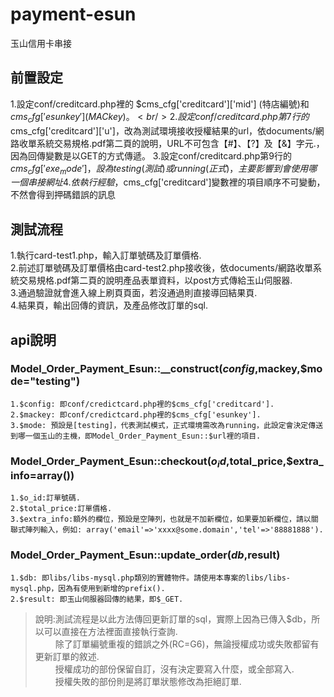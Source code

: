 payment-esun
============

玉山信用卡串接


前置設定
---------------
1.設定conf/creditcard.php裡的 $cms_cfg['creditcard']['mid'] (特店編號)和 $cms_cfg['esunkey'] (MAC key)。<br/>
2.設定conf/creditcard.php第7行的$cms_cfg['creditcard']['u']，改為測試環境接收授權結果的url，依documents/網路收單系統交易規格.pdf第二頁的說明，URL不可包含【#】、【?】及【&】字元.，因為回傳變數是以GET的方式傳遞。
3.設定conf/creditcard.php第9行的$cms_cfg['exe_mode']，設為testing(測試)或running(正式)，主要影響到會使用哪一個串接網址
4.依執行經驗，$cms_cfg['creditcard']變數裡的項目順序不可變動，不然會得到押碼錯誤的訊息

測試流程
---------------
1.執行card-test1.php，輸入訂單號碼及訂單價格.<br/>
2.前述訂單號碼及訂單價格由card-test2.php接收後，依documents/網路收單系統交易規格.pdf第二頁的說明產品表單資料，以post方式傳給玉山伺服器.<br/>
3.通過驗證就會進入線上刷頁頁面，若沒通過則直接導回結果頁.<br/>
4.結果頁，輸出回傳的資訊，及產品修改訂單的sql.


api說明
---------------

### Model_Order_Payment_Esun::__construct($config,$mackey,$mode="testing")

    1.$config: 即conf/credictcard.php裡的$cms_cfg['creditcard'].
    2.$mackey: 即conf/credictcard.php裡的$cms_cfg['esunkey'].
    3.$mode: 預設是[testing]，代表測試模式，正式環境需改為running，此設定會決定傳送到哪一個玉山的主機，即Model_Order_Payment_Esun::$url裡的項目.


### Model_Order_Payment_Esun::checkout($o_id,$total_price,$extra_info=array())

    1.$o_id:訂單號碼.
    2.$total_price:訂單價格.
    3.$extra_info:額外的欄位，預設是空陣列，也就是不加新欄位，如果要加新欄位，請以關聯式陣列輸入，例如: array('email'=>'xxxx@some.domain','tel'=>'88881888').


### Model_Order_Payment_Esun::update_order($db,$result)

    1.$db: 即libs/libs-mysql.php類別的實體物件。請使用本專案的libs/libs-mysql.php，因為有使用到新增的prefix().
    2.$result: 即玉山伺服器回傳的結果，即$_GET.
> 說明:測試流程是以此方法傳回更新訂單的sql，實際上因為已傳入$db，所以可以直接在方法裡面直接執行查詢.<br/>
> 　　 除了訂單編號重複的錯誤之外(RC=G6)，無論授權成功或失敗都留有更新訂單的敘述.<br/>
> 　　 授權成功的部份保留自訂，沒有決定要寫入什麼，或全部寫入.<br/>
> 　　 授權失敗的部份則是將訂單狀態修改為拒絕訂單.
